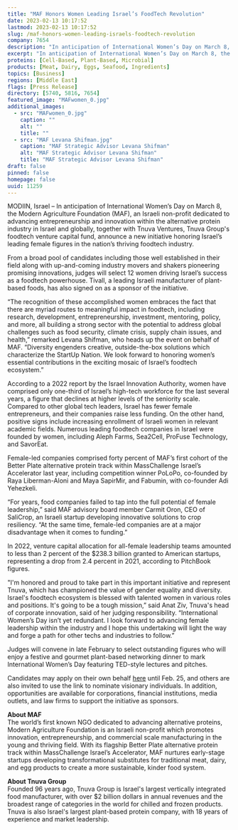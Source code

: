 ```yaml
---
title: "MAF Honors Women Leading Israel’s FoodTech Revolution"
date: 2023-02-13 10:17:52
lastmod: 2023-02-13 10:17:52
slug: /maf-honors-women-leading-israels-foodtech-revolution
company: 7654
description: "In anticipation of International Women’s Day on March 8, the Modern Agriculture Foundation (MAF), an Israeli non-profit dedicated to advancing entrepreneurship and innovation within the alternative protein industry in Israel and globally, together with Tnuva Ventures, Tnuva Group's foodtech venture capital fund, announce a new initiative honoring Israel’s leading female figures in the nation’s thriving foodtech industry."
excerpt: "In anticipation of International Women’s Day on March 8, the Modern Agriculture Foundation (MAF), an Israeli non-profit dedicated to advancing entrepreneurship and innovation within the alternative protein industry in Israel and globally, together with Tnuva Ventures, Tnuva Group's foodtech venture capital fund, announce a new initiative honoring Israel’s leading female figures in the nation’s thriving foodtech industry."
proteins: [Cell-Based, Plant-Based, Microbial]
products: [Meat, Dairy, Eggs, Seafood, Ingredients]
topics: [Business]
regions: [Middle East]
flags: [Press Release]
directory: [5740, 5816, 7654]
featured_image: "MAFwomen_0.jpg"
additional_images:
  - src: "MAFwomen_0.jpg"
    caption: ""
    alt: ""
    title: ""
  - src: "MAF Levana Shifman.jpg"
    caption: "MAF Strategic Advisor Levana Shifman"
    alt: "MAF Strategic Advisor Levana Shifman"
    title: "MAF Strategic Advisor Levana Shifman"
draft: false
pinned: false
homepage: false
uuid: 11259
---
```

<p>MODIIN, Israel – In anticipation of International Women’s Day on March 8, the Modern Agriculture Foundation (MAF), an Israeli non-profit dedicated to advancing entrepreneurship and innovation within the alternative protein industry in Israel and globally, together with Tnuva Ventures, Tnuva Group's foodtech venture capital fund, announce a new initiative honoring Israel’s leading female figures in the nation’s thriving foodtech industry.</p>
<p>From a broad pool of candidates including those well established in their field along with up-and-coming industry movers and shakers pioneering promising innovations, judges will select 12 women driving Israel’s success as a foodtech powerhouse. Tivall, a leading Israeli manufacturer of plant-based foods, has also signed on as a sponsor of the initiative.</p>
<p>“The recognition of these accomplished women embraces the fact that there are myriad routes to meaningful impact in foodtech, including research, development, entrepreneurship, investment, mentoring, policy, and more, all building a strong sector with the potential to address global challenges such as food security, climate crisis, supply chain issues, and health,” remarked Levana Shifman, who heads up the event on behalf of MAF. “Diversity engenders creative, outside-the-box solutions which characterize the StartUp Nation. We look forward to honoring women’s essential contributions in the exciting mosaic of Israel’s foodtech ecosystem.”</p>
<p>According to a 2022 report by the Israel Innovation Authority, women have comprised only one-third of Israel’s high-tech workforce for the last several years, a figure that declines at higher levels of the seniority scale. Compared to other global tech leaders, Israel has fewer female entrepreneurs, and their companies raise less funding. On the other hand, positive signs include increasing enrollment of Israeli women in relevant academic fields. Numerous leading foodtech companies in Israel were founded by women, including Aleph Farms, Sea2Cell, ProFuse Technology, and SavorEat.</p>
<p>Female-led companies comprised forty percent of MAF’s first cohort of the Better Plate alternative protein track within MassChallenge Israel’s Accelerator last year, including competition winner PoLoPo, co-founded by Raya Liberman-Aloni and Maya SapirMir, and Fabumin, with co-founder Adi Yehezkeli.</p>
<p>“For years, food companies failed to tap into the full potential of female leadership,” said MAF advisory board member Carmit Oron, CEO of SaliCrop, an Israeli startup developing innovative solutions to crop resiliency. “At the same time, female-led companies are at a major disadvantage when it comes to funding.”</p>
<p>In 2022, venture capital allocation for all-female leadership teams amounted to less than 2 percent of the $238.3 billion granted to American startups, representing a drop from 2.4 percent in 2021, according to PitchBook figures.</p>
<p>"I'm honored and proud to take part in this important initiative and represent Tnuva, which has championed the value of gender equality and diversity. Israel's foodtech ecosystem is blessed with talented women in various roles and positions. It's going to be a tough mission,” said Anat Ziv, Tnuva's head of corporate innovation, said of her judging responsibility. “International Women’s Day isn’t yet redundant. I look forward to advancing female leadership within the industry and I hope this undertaking will light the way and forge a path for other techs and industries to follow.”</p>
<p>Judges will convene in late February to select outstanding figures who will enjoy a festive and gourmet plant-based networking dinner to mark International Women’s Day featuring TED-style lectures and pitches.</p>
<p>Candidates may apply on their own behalf <a href="https://www.modern-agriculture.org/open-call">here</a> until Feb. 25, and others are also invited to use the link to nominate visionary individuals. In addition, opportunities are available for corporations, financial institutions, media outlets, and law firms to support the initiative as sponsors.</p>
<p><strong>About MAF</strong><br />
The world’s first known NGO dedicated to advancing alternative proteins, Modern Agriculture Foundation is an Israeli non-profit which promotes innovation, entrepreneurship, and commercial scale manufacturing in the young and thriving field. With its flagship Better Plate alternative protein track within MassChallenge Israel’s Accelerator, MAF nurtures early-stage startups developing transformational substitutes for traditional meat, dairy, and egg products to create a more sustainable, kinder food system.</p>
<p><strong>About Tnuva Group</strong><br />
Founded 96 years ago, Tnuva Group is Israel's largest vertically integrated food manufacturer, with over $2 billion dollars in annual revenues and the broadest range of categories in the world for chilled and frozen products. Tnuva is also Israel's largest plant-based protein company, with 18 years of experience and market leadership.</p>

